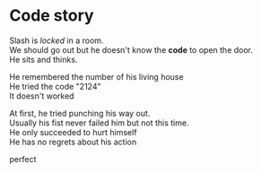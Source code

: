Code story
==========

Slash is *locked* in a room.  
We should go out but he doesn't know the **code** to open the door.  
He sits and thinks.  

He remembered the number of his living house    
He tried the code "2124"  
It doesn't worked  
  
At first, he tried punching his way out.  
Usually his fist never failed him but not this time.  
He only succeeded to hurt himself  
He has no regrets about his action  

perfect
